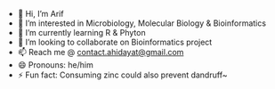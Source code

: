 - 👋 Hi, I’m Arif
- 👀 I’m interested in Microbiology, Molecular Biology & Bioinformatics
- 🌱 I’m currently learning R & Phyton
- 💞️ I’m looking to collaborate on Bioinformatics project
- 📫 Reach me @ contact.ahidayat@gmail.com
- 😄 Pronouns: he/him
- ⚡ Fun fact: Consuming zinc could also prevent dandruff~
